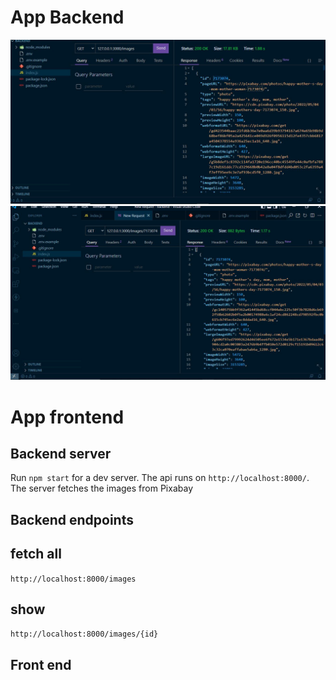# App Backend
![Screenshot](all.JPG)
![Screenshot](show.JPG)


# App frontend


## Backend server

Run `npm start` for a dev server. The api runs on  `http://localhost:8000/`. The server fetches the images from Pixabay

## Backend endpoints
## fetch all
`http://localhost:8000/images`

## show
`http://localhost:8000/images/{id}`

## Front end
